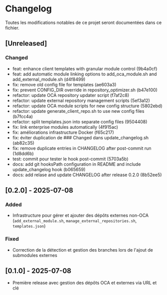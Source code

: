 # Changelog

Toutes les modifications notables de ce projet seront documentées dans ce fichier.

## [Unreleased]
### Changed
- feat: enhance client templates with granular module control (9b4a0cf)
- feat: add automatic module linking options to add_oca_module.sh and add_external_module.sh (d4f8499)
- fix: remove old config file for templates (ae603a3)
- fix: prevent CONFIG_DIR override in repository_optimizer.sh (b47e100)
- refactor: update OCA repository updater script (f7af2c8)
- refactor: update external repository management scripts (5ef3a12)
- refactor: update OCA module scripts for new config structure (5802ebd)
- refactor: update generate_client_repo.sh to use new config files (b7fcc4a)
- refactor: split templates.json into separate config files (9504408)
- fix: link enterprise modules automatically (4f915ac)
- fix: améliorations infrastructure Docker (f65c217)
- fix: éviter duplication de ### Changed dans update_changelog.sh (ab82c35)
- fix: remove duplicate entries in CHANGELOG after post-commit run (1d8dd6b)
- test: commit pour tester le hook post-commit (5703a5b)
- docs: add git hooksPath configuration in README and include update_changelog hook (b065659)
- docs: add relase and update CHANGELOG after release 0.2.0 (8b52ee5)

## [0.2.0] - 2025-07-08

### Added

- Infrastructure pour gérer et ajouter des dépôts externes non-OCA (`add_external_module.sh`, `manage_external_repositories.sh`, `templates.json`)

### Fixed

- Correction de la détection et gestion des branches lors de l'ajout de submodules externes

## [0.1.0] - 2025-07-08

- Première release avec gestion des dépôts OCA et externes via URL et clé
